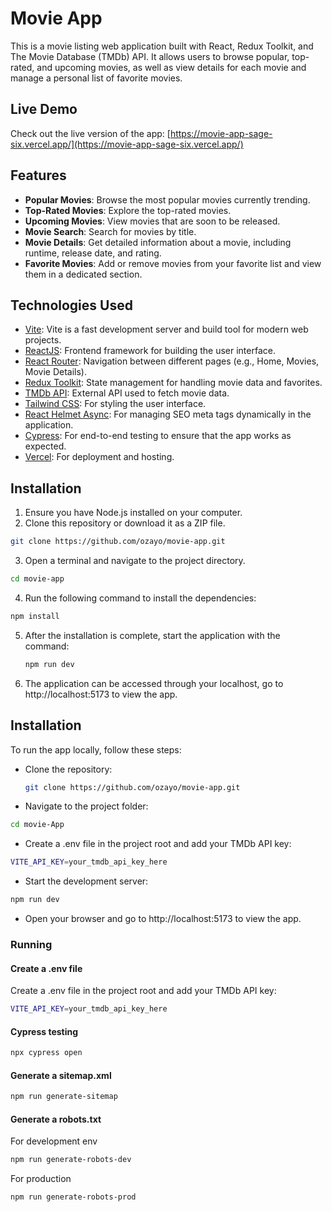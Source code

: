 # Movie App

This is a movie listing web application built with React, Redux Toolkit, and The Movie Database (TMDb) API. It allows users to browse popular, top-rated, and upcoming movies, as well as view details for each movie and manage a personal list of favorite movies.

## Live Demo

Check out the live version of the app: [https://movie-app-sage-six.vercel.app/](https://movie-app-sage-six.vercel.app/)

## Features

- **Popular Movies**: Browse the most popular movies currently trending.
- **Top-Rated Movies**: Explore the top-rated movies.
- **Upcoming Movies**: View movies that are soon to be released.
- **Movie Search**: Search for movies by title.
- **Movie Details**: Get detailed information about a movie, including runtime, release date, and rating.
- **Favorite Movies**: Add or remove movies from your favorite list and view them in a dedicated section.

## Technologies Used

- [Vite](https://vitejs.dev/): Vite is a fast development server and build tool for modern web projects.
- [ReactJS](https://react.dev/): Frontend framework for building the user interface.
- [React Router](https://reactrouter.com/en/main): Navigation between different pages (e.g., Home, Movies, Movie Details).
- [Redux Toolkit](https://redux-toolkit.js.org/): State management for handling movie data and favorites.
- [TMDb API](https://developer.themoviedb.org/docs/getting-started): External API used to fetch movie data.
- [Tailwind CSS](https://tailwindcss.com/): For styling the user interface.
- [React Helmet Async](https://github.com/staylor/react-helmet-async): For managing SEO meta tags dynamically in the application.
- [Cypress](https://www.cypress.io/): For end-to-end testing to ensure that the app works as expected.
- [Vercel](https://vercel.com/): For deployment and hosting.



## Installation

1. Ensure you have Node.js installed on your computer.
2. Clone this repository or download it as a ZIP file.
```bash
git clone https://github.com/ozayo/movie-app.git
```
3. Open a terminal and navigate to the project directory.
```bash 
cd movie-app
```
4. Run the following command to install the dependencies:
```bash
npm install
```

5. After the installation is complete, start the application with the command:
   ```bash
   npm run dev
   ```

6. The application can be accessed through your localhost, go to http://localhost:5173 to view the app.



## Installation

To run the app locally, follow these steps:

- Clone the repository:

   ```bash
   git clone https://github.com/ozayo/movie-app.git
   ```

- Navigate to the project folder:
```bash 
cd movie-App
```
- Create a .env file in the project root and add your TMDb API key:
```bash  
VITE_API_KEY=your_tmdb_api_key_here 
```

- Start the development server:

```bash 
npm run dev
```

- Open your browser and go to http://localhost:5173 to view the app.

### Running

#### Create a .env file

Create a .env file in the project root and add your TMDb API key:
```bash  
VITE_API_KEY=your_tmdb_api_key_here 
```

#### Cypress testing
```bash
npx cypress open
```

#### Generate a sitemap.xml
```bash
npm run generate-sitemap
```

#### Generate a robots.txt
For development env
```bash
npm run generate-robots-dev 
```

For production
```bash
npm run generate-robots-prod
```